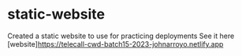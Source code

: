 # static-website
Created a static website to use for practicing deployments
See it here [website]https://telecall-cwd-batch15-2023-johnarroyo.netlify.app
